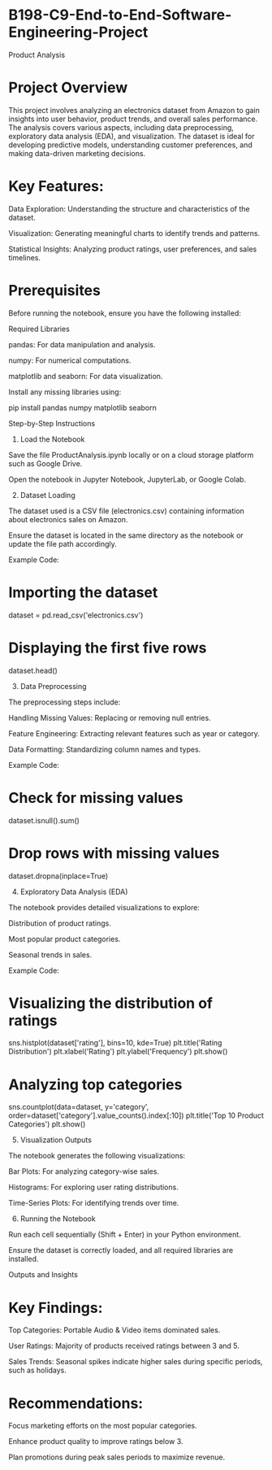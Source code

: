 # B198-C9-End-to-End-Software-Engineering-Project
Product Analysis

# Project Overview

This project involves analyzing an electronics dataset from Amazon to gain insights into user behavior, product trends, and overall sales performance. The analysis covers various aspects, including data preprocessing, exploratory data analysis (EDA), and visualization. The dataset is ideal for developing predictive models, understanding customer preferences, and making data-driven marketing decisions.

# Key Features:

Data Exploration: Understanding the structure and characteristics of the dataset.

Visualization: Generating meaningful charts to identify trends and patterns.

Statistical Insights: Analyzing product ratings, user preferences, and sales timelines.

# Prerequisites

Before running the notebook, ensure you have the following installed:

Required Libraries

pandas: For data manipulation and analysis.

numpy: For numerical computations.

matplotlib and seaborn: For data visualization.

Install any missing libraries using:

pip install pandas numpy matplotlib seaborn

Step-by-Step Instructions

1. Load the Notebook

Save the file ProductAnalysis.ipynb locally or on a cloud storage platform such as Google Drive.

Open the notebook in Jupyter Notebook, JupyterLab, or Google Colab.

2. Dataset Loading

The dataset used is a CSV file (electronics.csv) containing information about electronics sales on Amazon.

Ensure the dataset is located in the same directory as the notebook or update the file path accordingly.

Example Code:

# Importing the dataset

dataset = pd.read_csv('electronics.csv')

# Displaying the first five rows
dataset.head()

3. Data Preprocessing

The preprocessing steps include:

Handling Missing Values: Replacing or removing null entries.

Feature Engineering: Extracting relevant features such as year or category.

Data Formatting: Standardizing column names and types.

Example Code:

# Check for missing values
dataset.isnull().sum()

# Drop rows with missing values
dataset.dropna(inplace=True)

4. Exploratory Data Analysis (EDA)

The notebook provides detailed visualizations to explore:

Distribution of product ratings.

Most popular product categories.

Seasonal trends in sales.

Example Code:

# Visualizing the distribution of ratings
sns.histplot(dataset['rating'], bins=10, kde=True)
plt.title('Rating Distribution')
plt.xlabel('Rating')
plt.ylabel('Frequency')
plt.show()

# Analyzing top categories
sns.countplot(data=dataset, y='category', order=dataset['category'].value_counts().index[:10])
plt.title('Top 10 Product Categories')
plt.show()

5. Visualization Outputs

The notebook generates the following visualizations:

Bar Plots: For analyzing category-wise sales.

Histograms: For exploring user rating distributions.

Time-Series Plots: For identifying trends over time.

6. Running the Notebook

Run each cell sequentially (Shift + Enter) in your Python environment.

Ensure the dataset is correctly loaded, and all required libraries are installed.

Outputs and Insights

# Key Findings:

Top Categories: Portable Audio & Video items dominated sales.

User Ratings: Majority of products received ratings between 3 and 5.

Sales Trends: Seasonal spikes indicate higher sales during specific periods, such as holidays.

# Recommendations:

Focus marketing efforts on the most popular categories.

Enhance product quality to improve ratings below 3.

Plan promotions during peak sales periods to maximize revenue.
